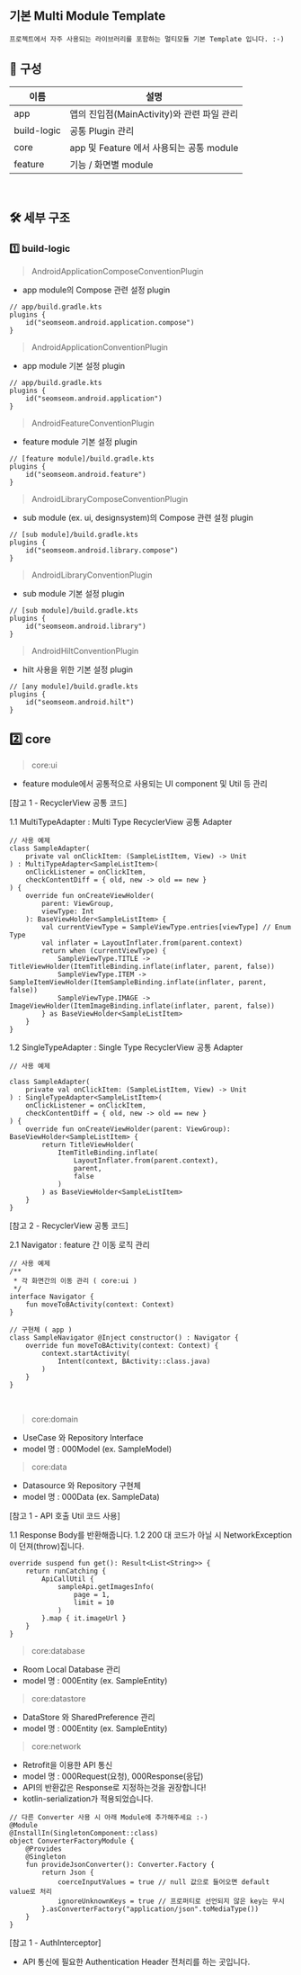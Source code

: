 ## 기본 Multi Module Template
```
프로젝트에서 자주 사용되는 라이브러리를 포함하는 멀티모듈 기본 Template 입니다. :-)
```

## 📌 구성
|이름|설명|
|-----|----------|
|app|앱의 진입점(MainActivity)와 관련 파일 관리|
|build-logic|공통 Plugin 관리|
|core|app 및 Feature 에서 사용되는 공통 module|
|feature|기능 / 화면별 module|

<br/>

## 🛠 세부 구조
### 1️⃣ build-logic
> AndroidApplicationComposeConventionPlugin
- app module의 Compose 관련 설정 plugin
```
// app/build.gradle.kts
plugins {
    id("seomseom.android.application.compose")
}
```

> AndroidApplicationConventionPlugin
- app module 기본 설정 plugin
```
// app/build.gradle.kts
plugins {
    id("seomseom.android.application")
}
```

> AndroidFeatureConventionPlugin
- feature module 기본 설정 plugin
```
// [feature module]/build.gradle.kts
plugins {
    id("seomseom.android.feature")
}
```

> AndroidLibraryComposeConventionPlugin
- sub module (ex. ui, designsystem)의 Compose 관련 설정 plugin
```
// [sub module]/build.gradle.kts
plugins {
    id("seomseom.android.library.compose")
}
```

> AndroidLibraryConventionPlugin
- sub module 기본 설정 plugin
```
// [sub module]/build.gradle.kts
plugins {
    id("seomseom.android.library")
}
```

> AndroidHiltConventionPlugin
- hilt 사용을 위한 기본 설정 plugin
```
// [any module]/build.gradle.kts
plugins {
    id("seomseom.android.hilt")
}
```

## 2️⃣ core
> core:ui
- feature module에서 공통적으로 사용되는 UI component 및 Util 등 관리
  
[참고 1 - RecyclerView 공통 코드]

1.1 MultiTypeAdapter : Multi Type RecyclerView 공통 Adapter
```
// 사용 예제
class SampleAdapter(
    private val onClickItem: (SampleListItem, View) -> Unit
) : MultiTypeAdapter<SampleListItem>(
    onClickListener = onClickItem,
    checkContentDiff = { old, new -> old == new }
) {
    override fun onCreateViewHolder(
        parent: ViewGroup,
        viewType: Int
    ): BaseViewHolder<SampleListItem> {
        val currentViewType = SampleViewType.entries[viewType] // Enum Type
        val inflater = LayoutInflater.from(parent.context)
        return when (currentViewType) {
            SampleViewType.TITLE -> TitleViewHolder(ItemTitleBinding.inflate(inflater, parent, false))
            SampleViewType.ITEM -> SampleItemViewHolder(ItemSampleBinding.inflate(inflater, parent, false))
            SampleViewType.IMAGE -> ImageViewHolder(ItemImageBinding.inflate(inflater, parent, false))
        } as BaseViewHolder<SampleListItem>
    }
}
```

1.2 SingleTypeAdapter : Single Type RecyclerView 공통 Adapter
```
// 사용 예제

class SampleAdapter(
    private val onClickItem: (SampleListItem, View) -> Unit
) : SingleTypeAdapter<SampleListItem>(
    onClickListener = onClickItem,
    checkContentDiff = { old, new -> old == new }
) {
    override fun onCreateViewHolder(parent: ViewGroup): BaseViewHolder<SampleListItem> {
        return TitleViewHolder(
            ItemTitleBinding.inflate(
                LayoutInflater.from(parent.context),
                parent,
                false
            )
        ) as BaseViewHolder<SampleListItem>
    }
}
```

[참고 2 - RecyclerView 공통 코드]

2.1 Navigator : feature 간 이동 로직 관리
```
// 사용 예제
/**
 * 각 화면간의 이동 관리 ( core:ui )
 */
interface Navigator {
    fun moveToBActivity(context: Context)
}

// 구현체 ( app )
class SampleNavigator @Inject constructor() : Navigator {
    override fun moveToBActivity(context: Context) {
        context.startActivity(
            Intent(context, BActivity::class.java)
        )
    }
}
```

<br/>

> core:domain
- UseCase 와 Repository Interface
- model 명 : 000Model (ex. SampleModel)

> core:data
- Datasource 와 Repository 구현체
- model 명 : 000Data (ex. SampleData)

[참고 1 - API 호출 Util 코드 사용]

1.1 Response Body를 반환해줍니다.
1.2 200 대 코드가 아닐 시 NetworkException이 던져(throw)집니다.

```
override suspend fun get(): Result<List<String>> {
    return runCatching {
        ApiCallUtil {
            sampleApi.getImagesInfo(
                page = 1,
                limit = 10
            )
        }.map { it.imageUrl }
    }
}
```

> core:database
- Room Local Database 관리
- model 명 : 000Entity (ex. SampleEntity)

> core:datastore
- DataStore 와 SharedPreference 관리
- model 명 : 000Entity (ex. SampleEntity)

> core:network
- Retrofit을 이용한 API 통신
- model 명 : 000Request(요청), 000Response(응답)
- API의 반환값은 Response<T>로 지정하는것을 권장합니다!
- kotlin-serialization가 적용되었습니다.
```
// 다른 Converter 사용 시 아래 Module에 추가해주세요 :-)
@Module
@InstallIn(SingletonComponent::class)
object ConverterFactoryModule {
    @Provides
    @Singleton
    fun provideJsonConverter(): Converter.Factory {
        return Json {
            coerceInputValues = true // null 값으로 들어오면 default value로 처리
            ignoreUnknownKeys = true // 프로퍼티로 선언되지 않은 key는 무시
        }.asConverterFactory("application/json".toMediaType())
    }
}
```

[참고 1 - AuthInterceptor]

- API 통신에 필요한 Authentication Header 전처리를 하는 곳입니다.
  
